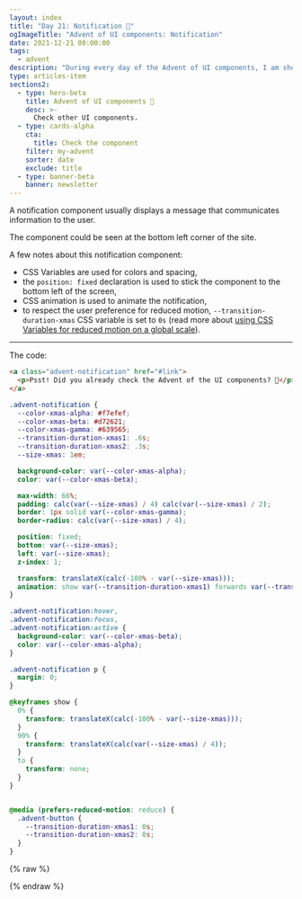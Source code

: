 ```yaml
---
layout: index
title: "Day 21: Notification 🤫"
ogImageTitle: "Advent of UI components: Notification"
date: 2021-12-21 08:00:00
tags:
  - advent
description: "During every day of the Advent of UI components, I am showcasing a new UI Component built with HTML, CSS, and JavaScript. Day 21: Notification."
type: articles-item
sections2:
  - type: hero-beta
    title: Advent of UI components 🎄
    desc: >-
      Check other UI components.
  - type: cards-alpha
    cta:
      title: Check the component
    filter: my-advent
    sorter: date
    exclude: title
  - type: banner-beta
    banner: newsletter
---
```


A notification component usually displays a message that communicates information to the user.

The component could be seen at the bottom left corner of the site.

A few notes about this notification component:

- CSS Variables are used for colors and spacing,
- the `position: fixed` declaration is used to stick the component to the bottom left of the screen,
- CSS animation is used to animate the notification,
- to respect the user preference for reduced motion, `--transition-duration-xmas` CSS variable is set to `0s` (read more about [using CSS Variables for reduced motion on a global scale](/articles/using-css-variables-for-reduced-motion-on-a-global-scale/)).

---

The code:

```html
<a class="advent-notification" href="#link">
  <p>Psst! Did you already check the Advent of the UI components? 🤫</p>
</a>
```

```css
.advent-notification {
  --color-xmas-alpha: #f7efef;
  --color-xmas-beta: #d72621;
  --color-xmas-gamma: #639565;
  --transition-duration-xmas1: .6s;
  --transition-duration-xmas2: .3s;
  --size-xmas: 1em;

  background-color: var(--color-xmas-alpha);
  color: var(--color-xmas-beta);

  max-width: 66%;
  padding: calc(var(--size-xmas) / 4) calc(var(--size-xmas) / 2);
  border: 1px solid var(--color-xmas-gamma);
  border-radius: calc(var(--size-xmas) / 4);

  position: fixed;
  bottom: var(--size-xmas);
  left: var(--size-xmas);
  z-index: 1;

  transform: translateX(calc(-100% - var(--size-xmas)));
  animation: show var(--transition-duration-xmas1) forwards var(--transition-duration-xmas2);
}

.advent-notification:hover,
.advent-notification:focus,
.advent-notification:active {
  background-color: var(--color-xmas-beta);
  color: var(--color-xmas-alpha);
}

.advent-notification p {
  margin: 0;
}

@keyframes show {
  0% {
    transform: translateX(calc(-100% - var(--size-xmas)));
  }
  90% {
    transform: translateX(calc(var(--size-xmas) / 4));
  }
  to {
    transform: none;
  }
}


@media (prefers-reduced-motion: reduce) {
  .advent-button {
    --transition-duration-xmas1: 0s;
    --transition-duration-xmas2: 0s;
  }
}
```

{% raw %}
<a class="advent-notification" href="/side-projects/advent/">
  <p>Psst! Did you already check the Advent of the UI components?</p>
</a>
<style>
.advent-notification {
  --color-xmas-alpha: #f7efef;
  --color-xmas-beta: #d72621;
  --color-xmas-gamma: #639565;
  --transition-duration-xmas1: .6s;
  --transition-duration-xmas2: .3s;
  --size-xmas: 1em;
  background-color: var(--color-xmas-alpha);
  color: var(--color-xmas-beta);
  border: 1px solid var(--color-xmas-gamma);
  border-radius: calc(var(--size-xmas) / 4);
  padding: calc(var(--size-xmas) / 4) calc(var(--size-xmas) / 2);
  position: fixed;
  bottom: var(--size-xmas);
  left: var(--size-xmas);
  max-width: 66%;
  transform: translateX(calc(-100% - var(--size-xmas)));
  animation: show var(--transition-duration-xmas1) forwards var(--transition-duration-xmas2);
  z-index: 1;
}
.copy.copy .advent-notification:hover,
.copy.copy .advent-notification:focus,
.copy.copy .advent-notification:active {
  box-shadow: none;
  background-color: var(--color-xmas-beta);
  color: var(--color-xmas-alpha);
}
.advent-notification p {
  margin: 0;
}
@keyframes show {
  0% {
    transform: translateX(calc(-100% - var(--size-xmas)));
  }
  90% {
    transform: translateX(calc(var(--size-xmas) / 4));
  }
  to {
    transform: none;
  }
}

@media (prefers-reduced-motion: reduce) {
  .advent-button {
    --transition-duration-xmas1: 0s;
    --transition-duration-xmas2: 0s;
  }
}
</style>
{% endraw %}
